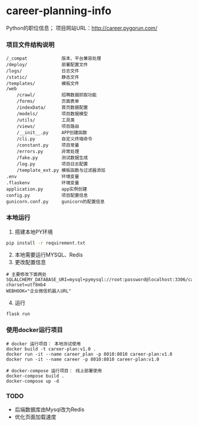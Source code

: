 # career-planning-info
Python的职位信息；
项目网站URL：http://career.pygorun.com/

### 项目文件结构说明
```text
/_compat             版本、平台兼容处理
/deploy/             部署配置文件
/logs/               日志文件
/static/             静态文件
/templates/          模板文件
/web
    /crawl/          招聘数据抓取功能
    /forms/          页面表单
    /indexData/      首页数据配置
    /models/         项目数据模型
    /utils/          工具类
    /views/          项目路由
    /__init__.py     APP创建函数
    /cli.py          自定义终端命令
    /constant.py     项目常量
    /errors.py       异常处理
    /fake.py         测试数据生成
    /log.py          项目日志配置
    /template_ext.py 模板函数与过滤器添加
.env                 环境变量
.flaskenv            环境变量
application.py       app实例创建
config.py            项目配置信息
gunicorn.conf.py     gunicorn的配置信息

```

### 本地运行
1. 搭建本地PY环境
```bash
pip install -r requirement.txt
```
2. 本地需要运行MYSQL、Redis
3. 更改配置信息
```shell script
# 主要修改下面两处
SQLALCHEMY_DATABASE_URI=mysql+pymysql://root:password@localhost:3306/career_plan_service?charset=utf8mb4
WEBHOOK="企业微信机器人URL"
```

4. 运行
```shell script
flask run
```


### 使用docker运行项目
```shell script
# docker 运行项目： 本地测试使用
docker build -t career-plan:v1.0 .
docker run -it --name career_plan -p 8010:8010 career-plan:v1.0
docker run -it --name career -p 8010:8010 career-plan:v1.0

# docker-compose 运行项目： 线上部署使用
docker-compose build .
docker-compose up -d
```

### TODO
- 后端数据库由Mysql改为Redis
- 优化页面加载速度